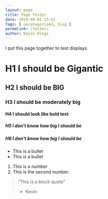 ```yaml
--- 
layout: page 
title: Page Tester
date: 2019-09-01 13:53
Tags: [ uncategorized, blog ]
permalink: /tester/ 
author: Kevin Olega 
--- 
```

I put this page together to test displays.

# H1 I should be Gigantic

## H2 I should be BIG

### H3 I should be moderately big

#### H4 I should look like bold text

##### H5 I don't know how big I should be

##### H6 I don't know how big I should be


- This is a bullet
- This is a bullet

1. This is a number
2. This is the second number.

> "This is a block quote"
>- Kevin


